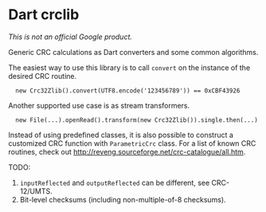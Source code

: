Dart crclib
===========

*This is not an official Google product.*

Generic CRC calculations as Dart converters and some common algorithms.

The easiest way to use this library is to call `convert` on the instance of
the desired CRC routine.

```
  new Crc32Zlib().convert(UTF8.encode('123456789')) == 0xCBF43926
```

Another supported use case is as stream transformers.

```
  new File(...).openRead().transform(new Crc32Zlib()).single.then(...)
```

Instead of using predefined classes, it is also possible to construct a
customized CRC function with `ParametricCrc` class. For a list of known
CRC routines, check out http://reveng.sourceforge.net/crc-catalogue/all.htm.

TODO:

  1. `inputReflected` and `outputReflected` can be different, see CRC-12/UMTS.
  2. Bit-level checksums (including non-multiple-of-8 checksums).
